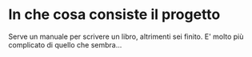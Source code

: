 # In che cosa consiste il progetto
Serve un manuale per scrivere un libro, altrimenti sei finito. E' molto più complicato di quello che sembra...
